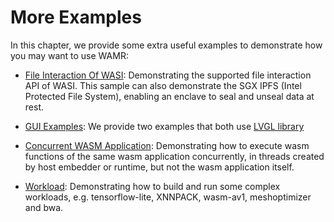 # More Examples

In this chapter, we provide some extra useful examples to demonstrate how you may want to use WAMR:

- [File Interaction Of WASI](../../samples/file/README.md): Demonstrating the supported file interaction API of WASI. This sample can also demonstrate the SGX IPFS (Intel Protected File System), enabling an enclave to seal and unseal data at rest.

- [GUI Examples](gui_examples/README.md): We provide two examples that both use [LVGL library](https://github.com/lvgl/lvgl)

- [Concurrent WASM Application](../../samples/spawn-thread): Demonstrating how to execute wasm functions of the same wasm application concurrently, in threads created by host embedder or runtime, but not the wasm application itself.

- [Workload](../../samples/workload/README.md): Demonstrating how to build and run some complex workloads, e.g. tensorflow-lite, XNNPACK, wasm-av1, meshoptimizer and bwa.

